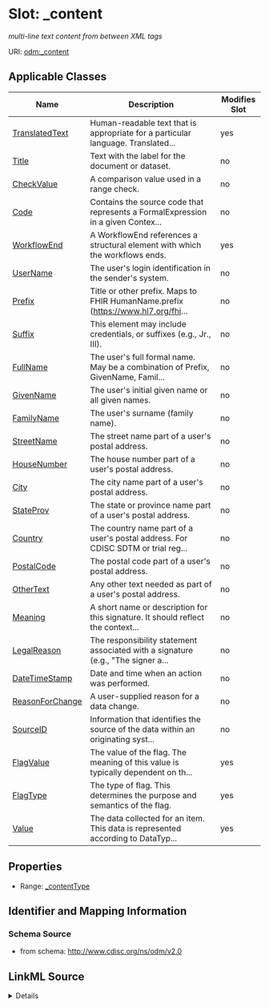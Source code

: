 # Slot: _content


_multi-line text content from between XML tags_



URI: [odm:_content](http://www.cdisc.org/ns/odm/v2.0/_content)



<!-- no inheritance hierarchy -->




## Applicable Classes

| Name | Description | Modifies Slot |
| --- | --- | --- |
[TranslatedText](TranslatedText.md) | Human-readable text that is appropriate for a particular language. Translated... |  yes  |
[Title](Title.md) | Text with the label for the document or dataset. |  no  |
[CheckValue](CheckValue.md) | A comparison value used in a range check. |  no  |
[Code](Code.md) | Contains the source code that represents a FormalExpression in a given Contex... |  no  |
[WorkflowEnd](WorkflowEnd.md) | A WorkflowEnd references a structural element with which the workflows ends. |  yes  |
[UserName](UserName.md) | The user's login identification in the sender's system. |  no  |
[Prefix](Prefix.md) | Title or other prefix. Maps to FHIR HumanName.prefix (https://www.hl7.org/fhi... |  no  |
[Suffix](Suffix.md) | This element may include credentials, or suffixes (e.g., Jr., III). |  no  |
[FullName](FullName.md) | The user's full formal name. May be a combination of Prefix, GivenName, Famil... |  no  |
[GivenName](GivenName.md) | The user's initial given name or all given names. |  no  |
[FamilyName](FamilyName.md) | The user's surname (family name). |  no  |
[StreetName](StreetName.md) | The street name part of a user's postal address. |  no  |
[HouseNumber](HouseNumber.md) | The house number part of a user's postal address. |  no  |
[City](City.md) | The city name part of a user's postal address. |  no  |
[StateProv](StateProv.md) | The state or province name part of a user's postal address. |  no  |
[Country](Country.md) | The country name part of a user's postal address. For CDISC SDTM or trial reg... |  no  |
[PostalCode](PostalCode.md) | The postal code part of a user's postal address. |  no  |
[OtherText](OtherText.md) | Any other text needed as part of a user's postal address. |  no  |
[Meaning](Meaning.md) | A short name or description for this signature. It should reflect the context... |  no  |
[LegalReason](LegalReason.md) | The responsibility statement associated with a signature (e.g., "The signer a... |  no  |
[DateTimeStamp](DateTimeStamp.md) | Date and time when an action was performed. |  no  |
[ReasonForChange](ReasonForChange.md) | A user-supplied reason for a data change. |  no  |
[SourceID](SourceID.md) | Information that identifies the source of the data within an originating syst... |  no  |
[FlagValue](FlagValue.md) | The value of the flag. The meaning of this value is typically dependent on th... |  yes  |
[FlagType](FlagType.md) | The type of flag. This determines the purpose and semantics of the flag. |  yes  |
[Value](Value.md) | The data collected for an item. This data is represented according to DataTyp... |  yes  |







## Properties

* Range: [_contentType](_contentType.md)





## Identifier and Mapping Information







### Schema Source


* from schema: http://www.cdisc.org/ns/odm/v2.0




## LinkML Source

<details>
```yaml
name: _content
description: multi-line text content from between XML tags
from_schema: http://www.cdisc.org/ns/odm/v2.0
rank: 1000
alias: _content
domain_of:
- TranslatedText
- Title
- CheckValue
- Code
- WorkflowEnd
- UserName
- Prefix
- Suffix
- FullName
- GivenName
- FamilyName
- StreetName
- HouseNumber
- City
- StateProv
- Country
- PostalCode
- OtherText
- Meaning
- LegalReason
- DateTimeStamp
- ReasonForChange
- SourceID
- FlagValue
- FlagType
- Value
range: _contentType
inlined: true

```
</details>